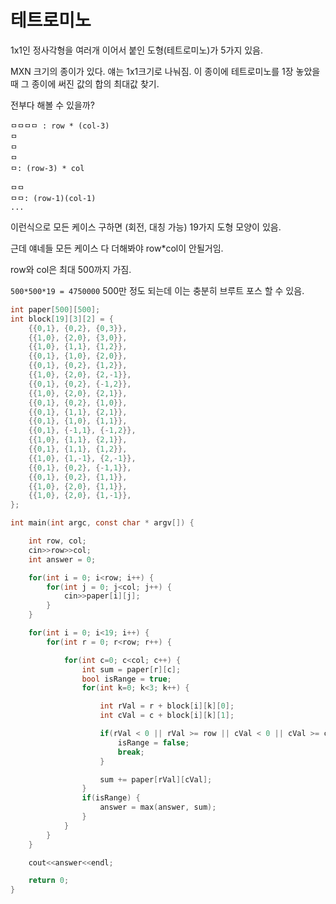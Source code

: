 # 테트로미노

1x1인 정사각형을 여러개 이어서 붙인 도형(테트로미노)가 5가지 있음.

MXN 크기의 종이가 있다. 얘는 1x1크기로 나눠짐.
이 종이에 테트로미노를 1장 놓았을 때 그 종이에 써진 값의 합의 최대값 찾기.

전부다 해볼 수 있을까?

```
ㅁㅁㅁㅁ : row * (col-3)
ㅁ
ㅁ
ㅁ
ㅁ: (row-3) * col

ㅁㅁ
ㅁㅁ: (row-1)(col-1)
...
```

이런식으로 모든 케이스 구하면 (회전, 대칭 가능) 19가지 도형 모양이 있음.

근데 얘네들 모든 케이스 다 더해봐야 row\*col이 안될거임.

row와 col은 최대 500까지 가짐.

`500*500*19 = 4750000` 500만 정도 되는데 이는 충분히 브루트 포스 할 수 있음.

```C
int paper[500][500];
int block[19][3][2] = {
    {{0,1}, {0,2}, {0,3}},
    {{1,0}, {2,0}, {3,0}},
    {{1,0}, {1,1}, {1,2}},
    {{0,1}, {1,0}, {2,0}},
    {{0,1}, {0,2}, {1,2}},
    {{1,0}, {2,0}, {2,-1}},
    {{0,1}, {0,2}, {-1,2}},
    {{1,0}, {2,0}, {2,1}},
    {{0,1}, {0,2}, {1,0}},
    {{0,1}, {1,1}, {2,1}},
    {{0,1}, {1,0}, {1,1}},
    {{0,1}, {-1,1}, {-1,2}},
    {{1,0}, {1,1}, {2,1}},
    {{0,1}, {1,1}, {1,2}},
    {{1,0}, {1,-1}, {2,-1}},
    {{0,1}, {0,2}, {-1,1}},
    {{0,1}, {0,2}, {1,1}},
    {{1,0}, {2,0}, {1,1}},
    {{1,0}, {2,0}, {1,-1}},
};

int main(int argc, const char * argv[]) {

    int row, col;
    cin>>row>>col;
    int answer = 0;

    for(int i = 0; i<row; i++) {
        for(int j = 0; j<col; j++) {
            cin>>paper[i][j];
        }
    }

    for(int i = 0; i<19; i++) {
        for(int r = 0; r<row; r++) {

            for(int c=0; c<col; c++) {
                int sum = paper[r][c];
                bool isRange = true;
                for(int k=0; k<3; k++) {

                    int rVal = r + block[i][k][0];
                    int cVal = c + block[i][k][1];

                    if(rVal < 0 || rVal >= row || cVal < 0 || cVal >= col) {
                        isRange = false;
                        break;
                    }

                    sum += paper[rVal][cVal];
                }
                if(isRange) {
                    answer = max(answer, sum);
                }
            }
        }
    }

    cout<<answer<<endl;

    return 0;
}
```
